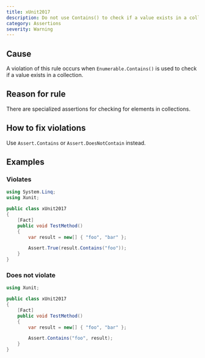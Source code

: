 ```yaml
---
title: xUnit2017
description: Do not use Contains() to check if a value exists in a collection
category: Assertions
severity: Warning
---
```


## Cause

A violation of this rule occurs when `Enumerable.Contains()` is used to check if a value exists in a collection.

## Reason for rule

There are specialized assertions for checking for elements in collections.

## How to fix violations

Use `Assert.Contains` or `Assert.DoesNotContain` instead.

## Examples

### Violates

```csharp
using System.Linq;
using Xunit;

public class xUnit2017
{
    [Fact]
    public void TestMethod()
    {
        var result = new[] { "foo", "bar" };

        Assert.True(result.Contains("foo"));
    }
}
```


### Does not violate

```csharp
using Xunit;

public class xUnit2017
{
    [Fact]
    public void TestMethod()
    {
        var result = new[] { "foo", "bar" };

        Assert.Contains("foo", result);
    }
}
```
